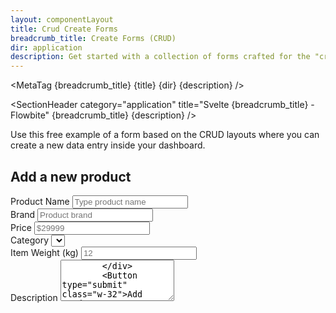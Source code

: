 ```yaml
---
layout: componentLayout
title: Crud Create Forms
breadcrumb_title: Create Forms (CRUD)
dir: application
description: Get started with a collection of forms crafted for the "create" action from the CRUD layouts featuring form elements coded in Tailwind CSS.
---
```


<script lang="ts">
  import { Section } from '$lib';
  import { ExampleDiv, SectionHeader, SectionBlock, MetaTag } from '../utils';
  import { Label, Input, Button, Select, Textarea } from 'flowbite-svelte';
  // const breadcrumb_title = 'Create Forms (CRUD)';
  // const title = 'Crud Create Forms';
  // const dir = 'application';
  // const description =
  //   'Get started with a collection of forms crafted for the "create" action from the CRUD layouts featuring form elements coded in Tailwind CSS.';
  const handleSubmit = () => {
    alert('Form submited.');
  };
  let selected;
  let countries = [
    { value: 'tv', name: 'TV/Monitors' },
    { value: 'pc', name: 'PC' },
    { value: 'phone', name: 'Phones' }
  ];
</script>

<MetaTag {breadcrumb_title} {title} {dir} {description} />

<SectionHeader
  category="application"
  title="Svelte {breadcrumb_title} - Flowbite"
  {breadcrumb_title}
  {description}
/>

<SectionBlock title="Default form">
  Use this free example of a form based on the CRUD layouts where you can create a new data entry
  inside your dashboard.
</SectionBlock>

<ExampleDiv>
  <Section name="crudcreateform">
    <h2 class="mb-4 text-xl font-bold text-gray-900 dark:text-white">Add a new product</h2>
    <form on:submit={handleSubmit}>
      <div class="grid gap-4 sm:grid-cols-2 sm:gap-6">
        <div class="sm:col-span-2">
          <Label for="name" class="mb-2">Product Name</Label>
          <Input type="text" id="name" placeholder="Type product name" required />
        </div>
        <div class="w-full">
          <Label for="brand" class="mb-2">Brand</Label>
          <Input type="text" id="brand" placeholder="Product brand" required />
        </div>
        <div class="w-full">
          <Label for="price" class="mb-2">Price</Label>
          <Input type="text" id="price" placeholder="$29999" required />
        </div>
        <div class="w-full">
          <Label
            >Category
            <Select class="mt-2" items={countries} bind:value={selected} required />
          </Label>
        </div>
        <div class="w-full">
          <Label for="weight" class="mb-2">Item Weight (kg)</Label>
          <Input type="text" id="weight" placeholder="12" required />
        </div>
        <div class="sm:col-span-2">
          <Label for="description" class="mb-2">Description</Label>
          <Textarea
            id="description"
            placeholder="Your description here"
            rows="4"
            name="description"
            required
          />
        </div>
        <Button type="submit" class="w-32">Add product</Button>
      </div>
    </form>
  </Section>
</ExampleDiv>
